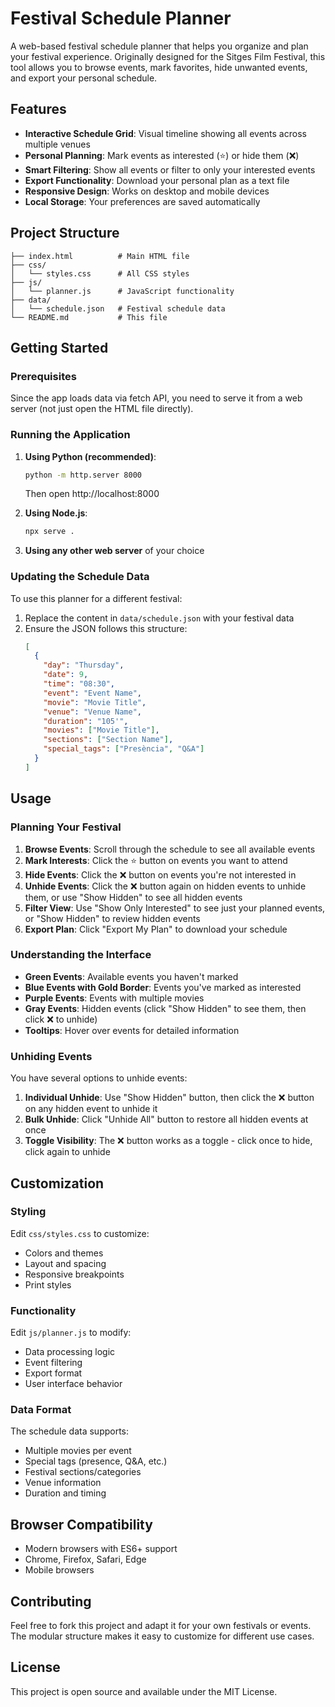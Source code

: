# Festival Schedule Planner

A web-based festival schedule planner that helps you organize and plan your festival experience. Originally designed for the Sitges Film Festival, this tool allows you to browse events, mark favorites, hide unwanted events, and export your personal schedule.

## Features

- **Interactive Schedule Grid**: Visual timeline showing all events across multiple venues
- **Personal Planning**: Mark events as interested (⭐) or hide them (❌)
- **Smart Filtering**: Show all events or filter to only your interested events
- **Export Functionality**: Download your personal plan as a text file
- **Responsive Design**: Works on desktop and mobile devices
- **Local Storage**: Your preferences are saved automatically

## Project Structure

```
├── index.html          # Main HTML file
├── css/
│   └── styles.css      # All CSS styles
├── js/
│   └── planner.js      # JavaScript functionality
├── data/
│   └── schedule.json   # Festival schedule data
└── README.md           # This file
```

## Getting Started

### Prerequisites

Since the app loads data via fetch API, you need to serve it from a web server (not just open the HTML file directly).

### Running the Application

1. **Using Python (recommended)**:
   ```bash
   python -m http.server 8000
   ```
   Then open http://localhost:8000

2. **Using Node.js**:
   ```bash
   npx serve .
   ```

3. **Using any other web server** of your choice

### Updating the Schedule Data

To use this planner for a different festival:

1. Replace the content in `data/schedule.json` with your festival data
2. Ensure the JSON follows this structure:
   ```json
   [
     {
       "day": "Thursday",
       "date": 9,
       "time": "08:30",
       "event": "Event Name",
       "movie": "Movie Title",
       "venue": "Venue Name",
       "duration": "105'",
       "movies": ["Movie Title"],
       "sections": ["Section Name"],
       "special_tags": ["Presència", "Q&A"]
     }
   ]
   ```

## Usage

### Planning Your Festival

1. **Browse Events**: Scroll through the schedule to see all available events
2. **Mark Interests**: Click the ⭐ button on events you want to attend
3. **Hide Events**: Click the ❌ button on events you're not interested in
4. **Unhide Events**: Click the ❌ button again on hidden events to unhide them, or use "Show Hidden" to see all hidden events
5. **Filter View**: Use "Show Only Interested" to see just your planned events, or "Show Hidden" to review hidden events
6. **Export Plan**: Click "Export My Plan" to download your schedule

### Understanding the Interface

- **Green Events**: Available events you haven't marked
- **Blue Events with Gold Border**: Events you've marked as interested
- **Purple Events**: Events with multiple movies
- **Gray Events**: Hidden events (click "Show Hidden" to see them, then click ❌ to unhide)
- **Tooltips**: Hover over events for detailed information

### Unhiding Events

You have several options to unhide events:

1. **Individual Unhide**: Use "Show Hidden" button, then click the ❌ button on any hidden event to unhide it
2. **Bulk Unhide**: Click "Unhide All" button to restore all hidden events at once
3. **Toggle Visibility**: The ❌ button works as a toggle - click once to hide, click again to unhide

## Customization

### Styling

Edit `css/styles.css` to customize:
- Colors and themes
- Layout and spacing
- Responsive breakpoints
- Print styles

### Functionality

Edit `js/planner.js` to modify:
- Data processing logic
- Event filtering
- Export format
- User interface behavior

### Data Format

The schedule data supports:
- Multiple movies per event
- Special tags (presence, Q&A, etc.)
- Festival sections/categories
- Venue information
- Duration and timing

## Browser Compatibility

- Modern browsers with ES6+ support
- Chrome, Firefox, Safari, Edge
- Mobile browsers

## Contributing

Feel free to fork this project and adapt it for your own festivals or events. The modular structure makes it easy to customize for different use cases.

## License

This project is open source and available under the MIT License.
